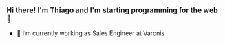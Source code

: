 ### Hi there! I'm Thiago and I'm starting programming for the web 👋

<!--
**otalthiago/otalthiago** is a ✨ _special_ ✨ repository because its `README.md` (this file) appears on your GitHub profile.
-->

- 🔭 I’m currently working as Sales Engineer at Varonis


<!--
Here are some ideas to get you started:

- 🔭 I’m currently working as Sales Engineer at Varonis
- 🌱 I’m currently learning ...
- 👯 I’m looking to collaborate on ...
- 🤔 I’m looking for help with ...
- 💬 Ask me about ...
- 📫 How to reach me: ...
- 😄 Pronouns: ...
- ⚡ Fun fact: ...
-->
